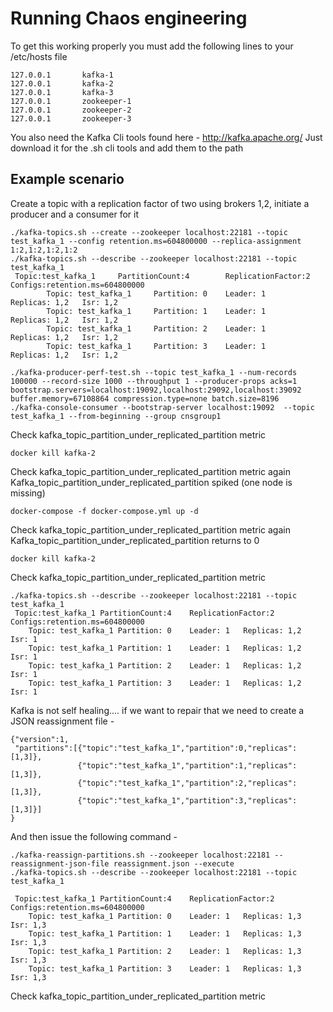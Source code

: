 # Running Chaos engineering

To get this working properly you must add the following lines to your /etc/hosts file
```
127.0.0.1       kafka-1
127.0.0.1       kafka-2
127.0.0.1       kafka-3
127.0.0.1       zookeeper-1
127.0.0.1       zookeeper-2
127.0.0.1       zookeeper-3
```

You also need the Kafka Cli tools found here - http://kafka.apache.org/
Just download it for the .sh cli tools and add them to the path

## Example scenario
Create a topic with a replication factor of two using brokers 1,2, initiate a producer and a consumer for it 

```
./kafka-topics.sh --create --zookeeper localhost:22181 --topic test_kafka_1 --config retention.ms=604800000 --replica-assignment 1:2,1:2,1:2,1:2
./kafka-topics.sh --describe --zookeeper localhost:22181 --topic test_kafka_1
 Topic:test_kafka_1     PartitionCount:4        ReplicationFactor:2     Configs:retention.ms=604800000
        Topic: test_kafka_1     Partition: 0    Leader: 1       Replicas: 1,2   Isr: 1,2
        Topic: test_kafka_1     Partition: 1    Leader: 1       Replicas: 1,2   Isr: 1,2
        Topic: test_kafka_1     Partition: 2    Leader: 1       Replicas: 1,2   Isr: 1,2
        Topic: test_kafka_1     Partition: 3    Leader: 1       Replicas: 1,2   Isr: 1,2

./kafka-producer-perf-test.sh --topic test_kafka_1 --num-records 100000 --record-size 1000 --throughput 1 --producer-props acks=1 bootstrap.servers=localhost:19092,localhost:29092,localhost:39092 buffer.memory=67108864 compression.type=none batch.size=8196
./kafka-console-consumer --bootstrap-server localhost:19092  --topic test_kafka_1 --from-beginning --group cnsgroup1
```
Check kafka_topic_partition_under_replicated_partition metric

```
docker kill kafka-2
```

Check kafka_topic_partition_under_replicated_partition metric again
Kafka_topic_partition_under_replicated_partition spiked (one node is missing)

```
docker-compose -f docker-compose.yml up -d
```

Check kafka_topic_partition_under_replicated_partition metric again
Kafka_topic_partition_under_replicated_partition returns to 0

```
docker kill kafka-2
```

Check kafka_topic_partition_under_replicated_partition metric
```
./kafka-topics.sh --describe --zookeeper localhost:22181 --topic test_kafka_1
 Topic:test_kafka_1	PartitionCount:4	ReplicationFactor:2	Configs:retention.ms=604800000
	Topic: test_kafka_1	Partition: 0	Leader: 1	Replicas: 1,2	Isr: 1
	Topic: test_kafka_1	Partition: 1	Leader: 1	Replicas: 1,2	Isr: 1
	Topic: test_kafka_1	Partition: 2	Leader: 1	Replicas: 1,2	Isr: 1
	Topic: test_kafka_1	Partition: 3	Leader: 1	Replicas: 1,2	Isr: 1
```

Kafka is not self healing.... if we want to repair that we need to create a JSON reassignment file - 
```
{"version":1,
 "partitions":[{"topic":"test_kafka_1","partition":0,"replicas":[1,3]},
               {"topic":"test_kafka_1","partition":1,"replicas":[1,3]},
               {"topic":"test_kafka_1","partition":2,"replicas":[1,3]},
               {"topic":"test_kafka_1","partition":3,"replicas":[1,3]}]
}
```
And then issue the following command -

```
./kafka-reassign-partitions.sh --zookeeper localhost:22181 --reassignment-json-file reassignment.json --execute
./kafka-topics.sh --describe --zookeeper localhost:22181 --topic test_kafka_1

 Topic:test_kafka_1	PartitionCount:4	ReplicationFactor:2	Configs:retention.ms=604800000
	Topic: test_kafka_1	Partition: 0	Leader: 1	Replicas: 1,3	Isr: 1,3
	Topic: test_kafka_1	Partition: 1	Leader: 1	Replicas: 1,3	Isr: 1,3
	Topic: test_kafka_1	Partition: 2	Leader: 1	Replicas: 1,3	Isr: 1,3
	Topic: test_kafka_1	Partition: 3	Leader: 1	Replicas: 1,3	Isr: 1,3
```

Check kafka_topic_partition_under_replicated_partition metric
